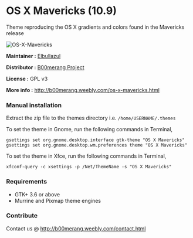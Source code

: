 # OS X Mavericks (10.9)
Theme reproducing the OS X gradients and colors found in the Mavericks release

![OS-X-Mavericks](http://b00merang.weebly.com/uploads/1/6/8/1/16813022/screenshot-2017-02-04-23-26-26_1_orig.png)

**Maintainer :** [Elbullazul](https://github.com/Elbullazul)

**Distributor :** [B00merang Project](https://github.com/B00merang-Project)

**License :** GPL v3

**More info :** http://b00merang.weebly.com/os-x-mavericks.html

### Manual installation ###

Extract the zip file to the themes directory i.e. `/home/USERNAME/.themes`

To set the theme in Gnome, run the following commands in Terminal,

```
gsettings set org.gnome.desktop.interface gtk-theme "OS X Mavericks"
gsettings set org.gnome.desktop.wm.preferences theme "OS X Mavericks"
```

To set the theme in Xfce, run the following commands in Terminal,

```
xfconf-query -c xsettings -p /Net/ThemeName -s "OS X Mavericks"
```

### Requirements ###

- GTK+ 3.6 or above
- Murrine and Pixmap theme engines

### Contribute ###

Contact us @ http://b00merang.weebly.com/contact.html
